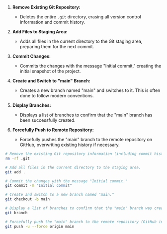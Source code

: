 <!-- vscode-markdown-toc -->

<!-- vscode-markdown-toc-config
	numbering=true
	autoSave=true
	/vscode-markdown-toc-config -->
<!-- /vscode-markdown-toc -->


1. **Remove Existing Git Repository:**
   - Deletes the entire `.git` directory, erasing all version control information and commit history.

2. **Add Files to Staging Area:**
   - Adds all files in the current directory to the Git staging area, preparing them for the next commit.

3. **Commit Changes:**
   - Commits the changes with the message "Initial commit," creating the initial snapshot of the project.

4. **Create and Switch to "main" Branch:**
   - Creates a new branch named "main" and switches to it. This is often done to follow modern conventions.

5. **Display Branches:**
   - Displays a list of branches to confirm that the "main" branch has been successfully created.

6. **Forcefully Push to Remote Repository:**
   - Forcefully pushes the "main" branch to the remote repository on GitHub, overwriting existing history if necessary.



```bash
# Remove the existing Git repository information (including commit history).
rm -rf .git
```

```bash
# Add all files in the current directory to the staging area.
git add .
```
```bash
# Commit the changes with the message "Initial commit."
git commit -m "Initial commit"
```

```bash
# Create and switch to a new branch named "main."
git checkout -b main
```
```bash
# Display a list of branches to confirm that the "main" branch was created.
git branch
```

```bash
# Forcefully push the "main" branch to the remote repository (GitHub in this case).
git push -u --force origin main
```
